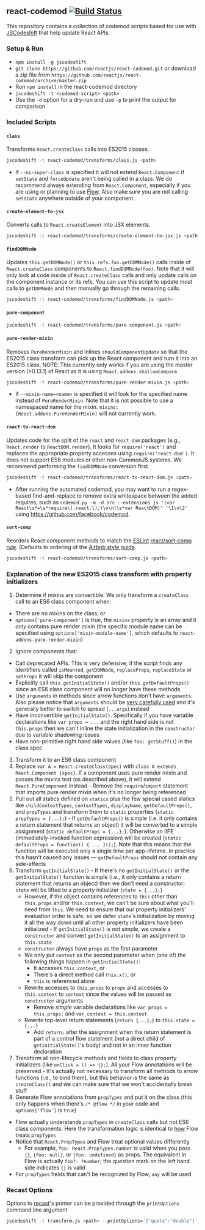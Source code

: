## react-codemod [![Build Status](https://travis-ci.org/reactjs/react-codemod.svg)](https://travis-ci.org/reactjs/react-codemod)

This repository contains a collection of codemod scripts based for use with
[JSCodeshift](https://github.com/facebook/jscodeshift) that help update React
APIs.

### Setup & Run

  * `npm install -g jscodeshift`
  * `git clone https://github.com/reactjs/react-codemod.git` or download a zip file
    from `https://github.com/reactjs/react-codemod/archive/master.zip`
  * Run `npm install` in the react-codemod directory
  * `jscodeshift -t <codemod-script> <path>`
  * Use the `-d` option for a dry-run and use `-p` to print the output
    for comparison

### Included Scripts

#### `class`

Transforms `React.createClass` calls into ES2015 classes.

```sh
jscodeshift -t react-codemod/transforms/class.js <path>
```

  * If `--no-super-class` is specified it will not extend
    `React.Component` if `setState` and `forceUpdate` aren't being called in a
    class. We do recommend always extending from `React.Component`, especially
    if you are using or planning to use [Flow](http://flowtype.org/). Also make
    sure you are not calling `setState` anywhere outside of your component.

#### `create-element-to-jsx`

Converts calls to `React.createElement` into JSX elements.

```sh
jscodeshift -t react-codemod/transforms/create-element-to-jsx.js <path>
```

#### `findDOMNode`

Updates `this.getDOMNode()` or `this.refs.foo.getDOMNode()` calls inside of
`React.createClass` components to `React.findDOMNode(foo)`. Note that it will
only look at code inside of `React.createClass` calls and only update calls on
the component instance or its refs. You can use this script to update most calls
to `getDOMNode` and then manually go through the remaining calls.

```sh
jscodeshift -t react-codemod/transforms/findDOMNode.js <path>
```

#### `pure-component`

```sh
jscodeshift -t react-codemod/transforms/pure-component.js <path>
```

#### `pure-render-mixin`

Removes `PureRenderMixin` and inlines `shouldComponentUpdate` so that the ES2015
class transform can pick up the React component and turn it into an ES2015
class. NOTE: This currently only works if you are using the master version
(>0.13.1) of React as it is using `React.addons.shallowCompare`

```sh
jscodeshift -t react-codemod/transforms/pure-render-mixin.js <path>
```

 * If `--mixin-name=<name>` is specified it will look for the specified name
   instead of `PureRenderMixin`. Note that it is not possible to use a
   namespaced name for the mixin. `mixins: [React.addons.PureRenderMixin]` will
   not currently work.

#### `react-to-react-dom`

Updates code for the split of the `react` and `react-dom` packages (e.g.,
`React.render` to `ReactDOM.render`). It looks for `require('react')` and
replaces the appropriate property accesses using `require('react-dom')`. It does
not support ES6 modules or other non-CommonJS systems. We recommend performing
the `findDOMNode` conversion first.

```sh
jscodeshift -t react-codemod/transforms/react-to-react-dom.js <path>
```

  * After running the automated codemod, you may want to run a regex-based
    find-and-replace to remove extra whitespace between the added requires, such
    as `codemod.py -m -d src --extensions js '(var
    React\s*=\s*require\(.react.\);)\n\n(\s*var ReactDOM)' '\1\n\2'` using
    https://github.com/facebook/codemod.

#### `sort-comp`

Reorders React component methods to match the [ESLint](http://eslint.org/)
[react/sort-comp
rule](https://github.com/yannickcr/eslint-plugin-react/blob/master/docs/rules/sort-comp.md). (Defaults to ordering of the [Airbnb style
guide](https://github.com/airbnb/javascript/blob/7684892951ef663e1c4e62ad57d662e9b2748b9e/packages/eslint-config-airbnb/rules/react.js#L122-L134).

```sh
jscodeshift -t react-codemod/transforms/sort-comp.js <path>
```

### Explanation of the new ES2015 class transform with property initializers
1. Determine if mixins are convertible. We only transform a `createClass` call to an ES6 class component when:
  - There are no mixins on the class, or
  - `options['pure-component']` is true, the `mixins` property is an array and it _only_ contains pure render mixin (the specific module name can be specified using `options['mixin-module-name']`, which defaults to `react-addons-pure-render-mixin`)
2. Ignore components that:
  - Call deprecated APIs. This is very defensive, if the script finds any identifiers called `isMounted`, `getDOMNode`, `replaceProps`, `replaceState` or `setProps` it will skip the component
  - Explicitly call `this.getInitialState()` and/or `this.getDefaultProps()` since an ES6 class component will no longer have these methods
  - Use `arguments` in methods since arrow functions don't have `arguments`. Also please notice that `arguments` should be [very carefully used](https://github.com/petkaantonov/bluebird/wiki/Optimization-killers#3-managing-arguments) and it's generally better to switch to spread (`...args`) instead
  - Have inconvertible `getInitialState()`. Specifically if you have variable declarations like `var props = ...` and the right hand side is not `this.props` then we can't inline the state initialization in the `constructor` due to variable shadowing issues
  - Have non-primitive right hand side values (like `foo: getStuff()`) in the class spec
3. Transform it to an ES6 class component
  1. Replace `var A = React.createClass(spec)` with `class A extends React.Component {spec}`. If a component uses pure render mixin and passes the mixins test (as described above), it will extend `React.PureComponent` instead
    - Remove the `require`/`import` statement that imports pure render mixin when it's no longer being referenced
  2. Pull out all statics defined on `statics` plus the few special cased statics like `childContextTypes`, `contextTypes`, `displayName`, `getDefaultProps()`, and `propTypes` and transform them to `static` properties (`static propTypes = {...};`)
    - If `getDefaultProps()` is simple (i.e. it only contains a return statement that returns an object) it will be converted to a simple assignment (`static defaultProps = {...};`). Otherwise an IIFE (immediately-invoked function expression) will be created (`static defaultProps = function() { ... }();`). Note that this means that the function will be executed only a single time per app-lifetime. In practice this hasn't caused any issues — `getDefaultProps` should not contain any side-effects
  3. Transform `getInitialState()`
    - If there's no `getInitialState()` or the `getInitialState()` function is simple (i.e., it only contains a return statement that returns an object) then we don't need a constructor; `state` will be lifted to a property initializer (`state = {...};`)
      - However, if the object contains references to `this` other than `this.props` and/or `this.context`, we can't be sure about what you'll need from `this`. We need to ensure that our property initializers' evaluation order is safe, so we defer `state`'s initialization by moving it all the way down until all other property initializers have been initialized
    - If `getInitialState()` is not simple, we create a `constructor` and convert `getInitialState()` to an assignment to `this.state`
      - `constructor` always have `props` as the first parameter
      - We only put `context` as the second parameter when (one of) the following things happen in `getInitialState()`:
        - It accesses `this.context`, or
        - There's a direct method call `this.x()`, or
        - `this` is referenced alone
      - Rewrite accesses to `this.props` to `props` and accesses to `this.context` to `context` since the values will be passed as `constructor` arguments
        - Remove _simple_ variable declarations like `var props = this.props;` and `var context = this.context`
      - Rewrite top-level return statements (`return {...};`) to `this.state = {...}`
        - Add `return;` after the assignment when the return statement is part of a control flow statement (not a direct child of `getInitialState()`'s body) and not in an inner function declaration
  4. Transform all non-lifecycle methods and fields to class property initializers (like `onClick = () => {};`). All your Flow annotations will be preserved
    - It's actually not necessary to transform all methods to arrow functions (i.e., to bind them), but this behavior is the same as `createClass()` and we can make sure that we won't accidentally break stuff
4. Generate Flow annotations from `propTypes` and put it on the class (this only happens when there's `/* @flow */` in your code and `options['flow']` is `true`)
  - Flow actually understands `propTypes` in `createClass` calls but not ES6 class components. Here the transformation logic is identical to [how](https://github.com/facebook/flow/blob/master/src/typing/statement.ml#L3526) Flow treats `propTypes`
  - Notice that `React.PropTypes` and Flow treat optional values differently
    - For example, `foo: React.PropTypes.number` is valid when you pass `{}`, `{foo: null}`, or `{foo: undefined}` as props. The equivalent in Flow is actually `foo?: ?number`; the question mark on the left hand side indicates `{}` is valid
  - For `propTypes` fields that can't be recognized by Flow, `any` will be used

### Recast Options

Options to [recast](https://github.com/benjamn/recast)'s printer can be provided
through the `printOptions` command line argument

```sh
jscodeshift -t transform.js <path> --printOptions='{"quote":"double"}'
```
